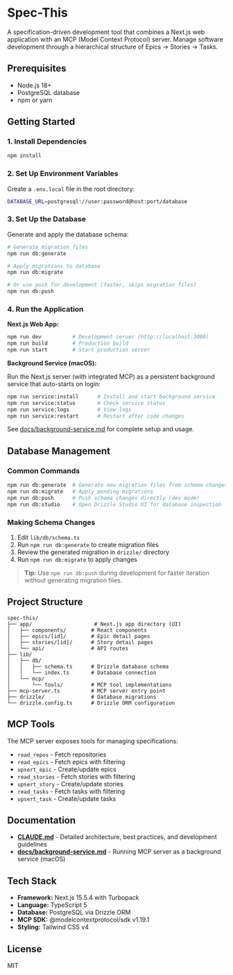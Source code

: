 # Spec-This

A specification-driven development tool that combines a Next.js web application with an MCP (Model Context Protocol) server. Manage software development through a hierarchical structure of Epics → Stories → Tasks.

## Prerequisites

- Node.js 18+
- PostgreSQL database
- npm or yarn

## Getting Started

### 1. Install Dependencies

```bash
npm install
```

### 2. Set Up Environment Variables

Create a `.env.local` file in the root directory:

```bash
DATABASE_URL=postgresql://user:password@host:port/database
```

### 3. Set Up the Database

Generate and apply the database schema:

```bash
# Generate migration files
npm run db:generate

# Apply migrations to database
npm run db:migrate

# Or use push for development (faster, skips migration files)
npm run db:push
```

### 4. Run the Application

**Next.js Web App:**

```bash
npm run dev          # Development server (http://localhost:3000)
npm run build        # Production build
npm run start        # Start production server
```

**Background Service (macOS):**

Run the Next.js server (with integrated MCP) as a persistent background service that auto-starts on login:

```bash
npm run service:install      # Install and start background service
npm run service:status       # Check service status
npm run service:logs         # View logs
npm run service:restart      # Restart after code changes
```

See [docs/background-service.md](./docs/background-service.md) for complete setup and usage.

## Database Management

### Common Commands

```bash
npm run db:generate  # Generate new migration files from schema changes
npm run db:migrate   # Apply pending migrations
npm run db:push      # Push schema changes directly (dev mode)
npm run db:studio    # Open Drizzle Studio UI for database inspection
```

### Making Schema Changes

1. Edit `lib/db/schema.ts`
2. Run `npm run db:generate` to create migration files
3. Review the generated migration in `drizzle/` directory
4. Run `npm run db:migrate` to apply changes

> **Tip:** Use `npm run db:push` during development for faster iteration without generating migration files.

## Project Structure

```
spec-this/
├── app/                    # Next.js app directory (UI)
│   ├── components/        # React components
│   ├── epics/[id]/        # Epic detail pages
│   ├── stories/[id]/      # Story detail pages
│   └── api/               # API routes
├── lib/
│   ├── db/
│   │   ├── schema.ts      # Drizzle database schema
│   │   └── index.ts       # Database connection
│   └── mcp/
│       └── tools/         # MCP tool implementations
├── mcp-server.ts          # MCP server entry point
├── drizzle/               # Database migrations
└── drizzle.config.ts      # Drizzle ORM configuration
```

## MCP Tools

The MCP server exposes tools for managing specifications:

- `read_repos` - Fetch repositories
- `read_epics` - Fetch epics with filtering
- `upsert_epic` - Create/update epics
- `read_stories` - Fetch stories with filtering
- `upsert_story` - Create/update stories
- `read_tasks` - Fetch tasks with filtering
- `upsert_task` - Create/update tasks

## Documentation

- **[CLAUDE.md](./CLAUDE.md)** - Detailed architecture, best practices, and development guidelines
- **[docs/background-service.md](./docs/background-service.md)** - Running MCP server as a background service (macOS)

## Tech Stack

- **Framework:** Next.js 15.5.4 with Turbopack
- **Language:** TypeScript 5
- **Database:** PostgreSQL via Drizzle ORM
- **MCP SDK:** @modelcontextprotocol/sdk v1.19.1
- **Styling:** Tailwind CSS v4

## License

MIT

